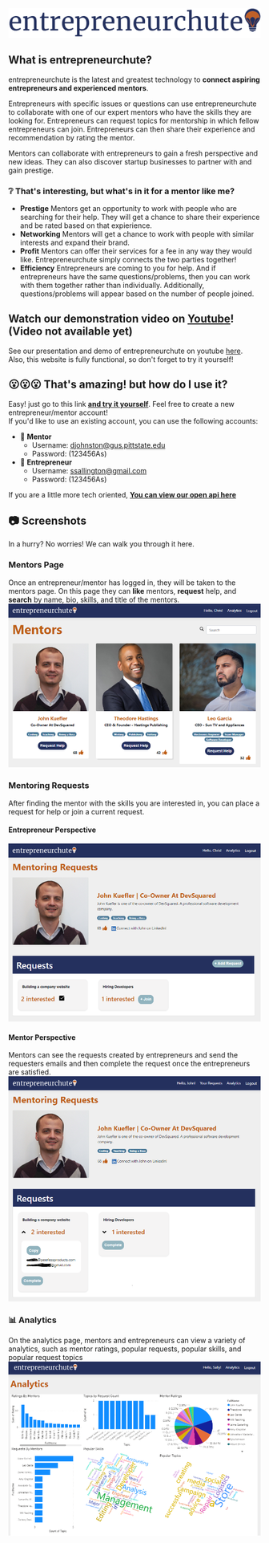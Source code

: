 
![](logo-blue.png)
## What is entrepreneurchute?

entrepreneurchute is the latest and greatest technology 
to **connect aspiring entrepreneurs and experienced mentors**. 

Entrepreneurs with specific issues or questions can use entrepreneurchute to collaborate with one of our expert mentors who have the skills they are looking for. Entrepreneurs can request topics for mentorship in which fellow entrepreneurs can join.  Entrepreneurs can then share their experience and recommendation by rating the mentor.

Mentors can collaborate with entrepreneurs to gain a fresh perspective and 
new ideas. They can also discover startup businesses to partner with and gain prestige.

### :grey_question: That's interesting, but what's in it for a mentor like me?
- **Prestige** Mentors get an opportunity to work with people who are searching for their help. They will get a chance to share their experience and be rated based on that expierience.
- **Networking** Mentors will get a chance to work with people with similar interests and expand their brand.
- **Profit** Mentors can offer their services for a fee in any way they would like. Entrepreneurchute simply connects the two parties together!
- **Efficiency** Entrepreneurs are coming to you for help.  And if entrepreneurs have the same questions/problems, then you can work with them together rather than individually.  Additionally, questions/problems will appear based on the number of people joined.
## Watch our demonstration video on [Youtube]()! (Video not available yet)
See our presentation and demo of entrepreneurchute on youtube [here]().  Also, this website is fully functional, so don't forget to try it yourself!
## :open_mouth::open_mouth::open_mouth: That's amazing! but how do I use it?
Easy! just go to this link [**and try it yourself**](https://psu-codeathon.azurewebsites.net/).  Feel free to create a new entrepreneur/mentor account!  
If you'd like to use an existing account, you can use the following accounts:  
- :briefcase: **Mentor** 
  - Username: djohnston@gus.pittstate.edu 
  - Password: (123456As)
- :rocket: **Entrepreneur**
  - Username: ssallington@gmail.com 
  - Password: (123456As)
  
If you are a little more tech oriented, [**You can view our open api here**](https://psu-codeathon.azurewebsites.net/swagger)
## :camera: Screenshots
In a hurry? No worries! We can walk you through it here.
### Mentors Page 
Once an entrepreneur/mentor has logged in, they will be taken to the mentors page.  On this page they can **like** mentors, **request** help, and **search** by name, bio, skills, and title of the mentors.
![home](home.png)
### Mentoring Requests
After finding the mentor with the skills you are interested in, you can place a request for help or join a current request.
#### Entrepreneur Perspective
![requests](requests.PNG)
#### Mentor Perspective
Mentors can see the requests created by entrepreneurs and send the requesters emails and then complete the request once the entrepreneurs are satisfied.
![mentorrequests](mentorrequests.PNG)

### :bar_chart: Analytics
On the analytics page, mentors and entrepreneurs can view a variety of analytics, such as mentor ratings, popular requests, popular skills, and popular request topics
![analytics](analytics.PNG)


